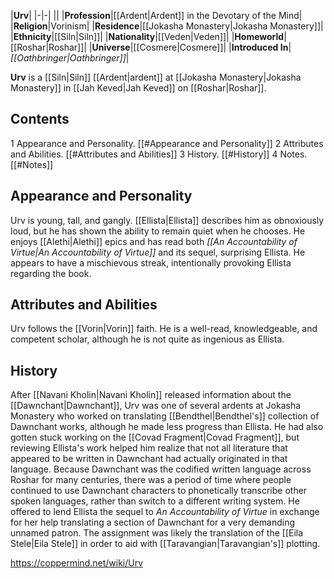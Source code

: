 |**Urv**|
|-|-|
||
|**Profession**|[[Ardent\|Ardent]] in the Devotary of the Mind|
|**Religion**|Vorinism|
|**Residence**|[[Jokasha Monastery\|Jokasha Monastery]]|
|**Ethnicity**|[[Siln\|Siln]]|
|**Nationality**|[[Veden\|Veden]]|
|**Homeworld**|[[Roshar\|Roshar]]|
|**Universe**|[[Cosmere\|Cosmere]]|
|**Introduced In**|*[[Oathbringer\|Oathbringer]]*|

**Urv** is a [[Siln\|Siln]] [[Ardent\|ardent]] at [[Jokasha Monastery\|Jokasha Monastery]] in [[Jah Keved\|Jah Keved]] on [[Roshar\|Roshar]].

## Contents

1 Appearance and Personality. [[#Appearance and Personality]] 
2 Attributes and Abilities. [[#Attributes and Abilities]] 
3 History. [[#History]] 
4 Notes. [[#Notes]] 


## Appearance and Personality
Urv is young, tall, and gangly. [[Ellista\|Ellista]] describes him as obnoxiously loud, but he has shown the ability to remain quiet when he chooses. He enjoys [[Alethi\|Alethi]] epics and has read both *[[An Accountability of Virtue\|An Accountability of Virtue]]* and its sequel, surprising Ellista. He appears to have a mischievous streak, intentionally provoking Ellista regarding the book.

## Attributes and Abilities
Urv follows the [[Vorin\|Vorin]] faith. He is a well-read, knowledgeable, and competent scholar, although he is not quite as ingenious as Ellista.

## History
 
After [[Navani Kholin\|Navani Kholin]] released information about the [[Dawnchant\|Dawnchant]], Urv was one of several ardents at Jokasha Monastery who worked on translating [[Bendthel\|Bendthel's]] collection of Dawnchant works, although he made less progress than Ellista. He had also gotten stuck working on the [[Covad Fragment\|Covad Fragment]], but reviewing Ellista's work helped him realize that not all literature that appeared to be written in Dawnchant had actually originated in that language. Because Dawnchant was the codified written language across Roshar for many centuries, there was a period of time where people continued to use Dawnchant characters to phonetically transcribe other spoken languages, rather than switch to a different writing system.
He offered to lend Ellista the sequel to *An Accountability of Virtue* in exchange for her help translating a section of Dawnchant for a very demanding unnamed patron. The assignment was likely the translation of the [[Eila Stele\|Eila Stele]] in order to aid with [[Taravangian\|Taravangian's]] plotting.



https://coppermind.net/wiki/Urv